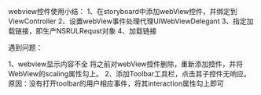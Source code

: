  webview控件使用小结：
 1、在storyboard中添加webView控件，并绑定到ViewController
 2、设置webView事件处理代理UIWebViewDelegant
 3、指定加载链接，即生产NSRULRequst对象
 4、加载链接
 
 遇到问题：
 
 1、webview显示内容不全
    将之前对webView控件删除，重新添加控件，并将WebView的scaling属性勾上。
 2、添加Toolbar工具栏，点击其子控件无响应。
    原因：没有打开toolbar的用户相应事件，将其interaction属性勾上即可

